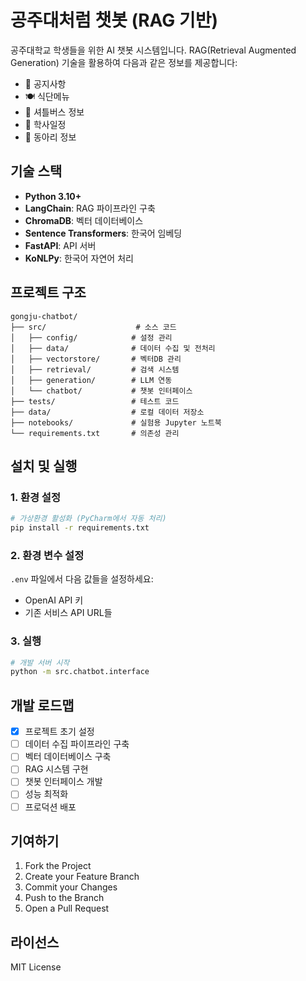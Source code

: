 # 공주대처럼 챗봇 (RAG 기반)

공주대학교 학생들을 위한 AI 챗봇 시스템입니다. RAG(Retrieval Augmented Generation) 기술을 활용하여 다음과 같은 정보를 제공합니다:

- 📢 공지사항
- 🍽️ 식단메뉴  
- 🚌 셔틀버스 정보
- 📅 학사일정
- 🎯 동아리 정보

## 기술 스택

- **Python 3.10+**
- **LangChain**: RAG 파이프라인 구축
- **ChromaDB**: 벡터 데이터베이스
- **Sentence Transformers**: 한국어 임베딩
- **FastAPI**: API 서버
- **KoNLPy**: 한국어 자연어 처리

## 프로젝트 구조

```
gongju-chatbot/
├── src/                    # 소스 코드
│   ├── config/            # 설정 관리
│   ├── data/              # 데이터 수집 및 전처리
│   ├── vectorstore/       # 벡터DB 관리
│   ├── retrieval/         # 검색 시스템
│   ├── generation/        # LLM 연동
│   └── chatbot/           # 챗봇 인터페이스
├── tests/                 # 테스트 코드
├── data/                  # 로컬 데이터 저장소
├── notebooks/             # 실험용 Jupyter 노트북
└── requirements.txt       # 의존성 관리
```

## 설치 및 실행

### 1. 환경 설정
```bash
# 가상환경 활성화 (PyCharm에서 자동 처리)
pip install -r requirements.txt
```

### 2. 환경 변수 설정
`.env` 파일에서 다음 값들을 설정하세요:
- OpenAI API 키
- 기존 서비스 API URL들

### 3. 실행
```bash
# 개발 서버 시작
python -m src.chatbot.interface
```

## 개발 로드맵

- [x] 프로젝트 초기 설정
- [ ] 데이터 수집 파이프라인 구축
- [ ] 벡터 데이터베이스 구축
- [ ] RAG 시스템 구현
- [ ] 챗봇 인터페이스 개발
- [ ] 성능 최적화
- [ ] 프로덕션 배포

## 기여하기

1. Fork the Project
2. Create your Feature Branch
3. Commit your Changes
4. Push to the Branch
5. Open a Pull Request

## 라이선스

MIT License

